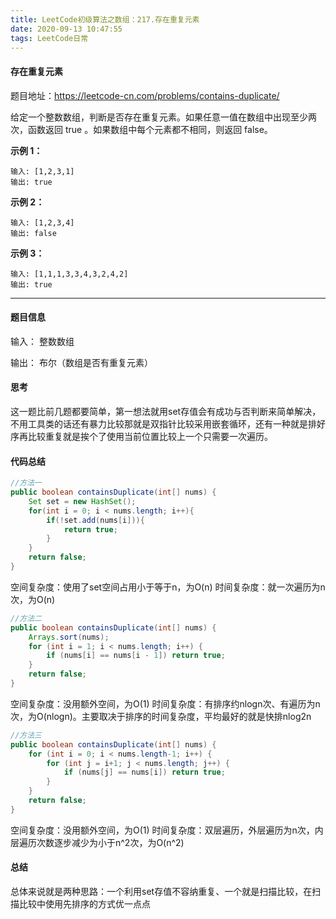 ```yaml
---
title: LeetCode初级算法之数组：217.存在重复元素
date: 2020-09-13 10:47:55
tags: LeetCode日常
---
```


#### 存在重复元素

题目地址：https://leetcode-cn.com/problems/contains-duplicate/

给定一个整数数组，判断是否存在重复元素。如果任意一值在数组中出现至少两次，函数返回 true 。如果数组中每个元素都不相同，则返回 false。<!--more-->

**示例 1：**

```
输入: [1,2,3,1]
输出: true
```

**示例 2：**

```
输入: [1,2,3,4]
输出: false
```

**示例 3：**

```
输入: [1,1,1,3,3,4,3,2,4,2]
输出: true
```



---

#### 题目信息

输入： 整数数组

输出： 布尔（数组是否有重复元素）

#### 思考

这一题比前几题都要简单，第一想法就用set存值会有成功与否判断来简单解决，不用工具类的话还有暴力比较那就是双指针比较采用嵌套循环，还有一种就是排好序再比较重复就是挨个了使用当前位置比较上一个只需要一次遍历。

#### 代码总结

```java
//方法一
public boolean containsDuplicate(int[] nums) {
    Set set = new HashSet();
    for(int i = 0; i < nums.length; i++){
        if(!set.add(nums[i])){
            return true;
        }
    }
    return false;
}
```
空间复杂度：使用了set空间占用小于等于n，为O(n)
时间复杂度：就一次遍历为n次，为O(n)

```java
//方法二
public boolean containsDuplicate(int[] nums) {
    Arrays.sort(nums);
    for (int i = 1; i < nums.length; i++) {
        if (nums[i] == nums[i - 1]) return true;
    }
    return false;
}
```
空间复杂度：没用额外空间，为O(1)
时间复杂度：有排序约nlogn次、有遍历为n次，为O(nlogn)。主要取决于排序的时间复杂度，平均最好的就是快排nlog2n

```java
//方法三
public boolean containsDuplicate(int[] nums) {
    for (int i = 0; i < nums.length-1; i++) {
        for (int j = i+1; j < nums.length; j++) {
            if (nums[j] == nums[i]) return true;  
        }
    }
    return false;
}
```
空间复杂度：没用额外空间，为O(1)
时间复杂度：双层遍历，外层遍历为n次，内层遍历次数逐步减少为小于n^2次，为O(n^2)

#### 总结

总体来说就是两种思路：一个利用set存值不容纳重复、一个就是扫描比较，在扫描比较中使用先排序的方式优一点点